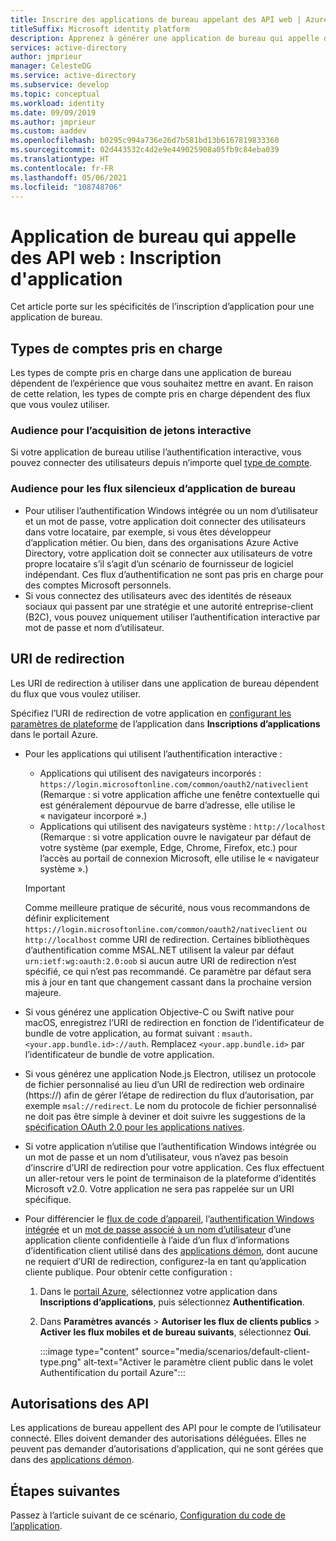 ```yaml
---
title: Inscrire des applications de bureau appelant des API web | Azure
titleSuffix: Microsoft identity platform
description: Apprenez à générer une application de bureau qui appelle des API web (inscription d’application).
services: active-directory
author: jmprieur
manager: CelesteDG
ms.service: active-directory
ms.subservice: develop
ms.topic: conceptual
ms.workload: identity
ms.date: 09/09/2019
ms.author: jmprieur
ms.custom: aaddev
ms.openlocfilehash: b0295c994a736e26d7b581bd13b6167819833360
ms.sourcegitcommit: 02d443532c4d2e9e449025908a05fb9c84eba039
ms.translationtype: HT
ms.contentlocale: fr-FR
ms.lasthandoff: 05/06/2021
ms.locfileid: "108748706"
---
```

# <a name="desktop-app-that-calls-web-apis-app-registration"></a>Application de bureau qui appelle des API web : Inscription d'application

Cet article porte sur les spécificités de l’inscription d’application pour une application de bureau.

## <a name="supported-account-types"></a>Types de comptes pris en charge

Les types de compte pris en charge dans une application de bureau dépendent de l’expérience que vous souhaitez mettre en avant. En raison de cette relation, les types de compte pris en charge dépendent des flux que vous voulez utiliser.

### <a name="audience-for-interactive-token-acquisition"></a>Audience pour l’acquisition de jetons interactive

Si votre application de bureau utilise l’authentification interactive, vous pouvez connecter des utilisateurs depuis n’importe quel [type de compte](quickstart-register-app.md).

### <a name="audience-for-desktop-app-silent-flows"></a>Audience pour les flux silencieux d’application de bureau

- Pour utiliser l’authentification Windows intégrée ou un nom d’utilisateur et un mot de passe, votre application doit connecter des utilisateurs dans votre locataire, par exemple, si vous êtes développeur d’application métier. Ou bien, dans des organisations Azure Active Directory, votre application doit se connecter aux utilisateurs de votre propre locataire s’il s’agit d’un scénario de fournisseur de logiciel indépendant. Ces flux d’authentification ne sont pas pris en charge pour des comptes Microsoft personnels.
- Si vous connectez des utilisateurs avec des identités de réseaux sociaux qui passent par une stratégie et une autorité entreprise-client (B2C), vous pouvez uniquement utiliser l’authentification interactive par mot de passe et nom d’utilisateur.

## <a name="redirect-uris"></a>URI de redirection

Les URI de redirection à utiliser dans une application de bureau dépendent du flux que vous voulez utiliser.

Spécifiez l’URI de redirection de votre application en [configurant les paramètres de plateforme](quickstart-register-app.md#add-a-redirect-uri) de l’application dans **Inscriptions d’applications** dans le portail Azure.

- Pour les applications qui utilisent l’authentification interactive :

  - Applications qui utilisent des navigateurs incorporés : `https://login.microsoftonline.com/common/oauth2/nativeclient` (Remarque : si votre application affiche une fenêtre contextuelle qui est généralement dépourvue de barre d’adresse, elle utilise le « navigateur incorporé ».)
  - Applications qui utilisent des navigateurs système : `http://localhost` (Remarque : si votre application ouvre le navigateur par défaut de votre système (par exemple, Edge, Chrome, Firefox, etc.) pour l’accès au portail de connexion Microsoft, elle utilise le « navigateur système ».)
  
  > [!IMPORTANT]
  > Comme meilleure pratique de sécurité, nous vous recommandons de définir explicitement `https://login.microsoftonline.com/common/oauth2/nativeclient` ou `http://localhost` comme URI de redirection. Certaines bibliothèques d’authentification comme MSAL.NET utilisent la valeur par défaut `urn:ietf:wg:oauth:2.0:oob` si aucun autre URI de redirection n’est spécifié, ce qui n’est pas recommandé. Ce paramètre par défaut sera mis à jour en tant que changement cassant dans la prochaine version majeure.

- Si vous générez une application Objective-C ou Swift native pour macOS, enregistrez l’URI de redirection en fonction de l’identificateur de bundle de votre application, au format suivant : `msauth.<your.app.bundle.id>://auth`. Remplacez `<your.app.bundle.id>` par l’identificateur de bundle de votre application.
- Si vous générez une application Node.js Electron, utilisez un protocole de fichier personnalisé au lieu d’un URI de redirection web ordinaire (https://) afin de gérer l’étape de redirection du flux d’autorisation, par exemple `msal://redirect`. Le nom du protocole de fichier personnalisé ne doit pas être simple à deviner et doit suivre les suggestions de la [spécification OAuth 2.0 pour les applications natives](https://tools.ietf.org/html/rfc8252#section-7.1).
- Si votre application n’utilise que l’authentification Windows intégrée ou un mot de passe et un nom d’utilisateur, vous n’avez pas besoin d’inscrire d’URI de redirection pour votre application. Ces flux effectuent un aller-retour vers le point de terminaison de la plateforme d’identités Microsoft v2.0. Votre application ne sera pas rappelée sur un URI spécifique.
- Pour différencier le [flux de code d’appareil](scenario-desktop-acquire-token.md#device-code-flow), l’[authentification Windows intégrée](scenario-desktop-acquire-token.md#integrated-windows-authentication) et un [mot de passe associé à un nom d’utilisateur](scenario-desktop-acquire-token.md#username-and-password) d’une application cliente confidentielle à l’aide d’un flux d’informations d’identification client utilisé dans des [applications démon](scenario-daemon-overview.md), dont aucune ne requiert d’URI de redirection, configurez-la en tant qu’application cliente publique. Pour obtenir cette configuration :

    1. Dans le <a href="https://portal.azure.com/" target="_blank">portail Azure</a>, sélectionnez votre application dans **Inscriptions d’applications**, puis sélectionnez **Authentification**.
    1. Dans **Paramètres avancés** > **Autoriser les flux de clients publics** > **Activer les flux mobiles et de bureau suivants**, sélectionnez **Oui**.

        :::image type="content" source="media/scenarios/default-client-type.png" alt-text="Activer le paramètre client public dans le volet Authentification du portail Azure":::

## <a name="api-permissions"></a>Autorisations des API

Les applications de bureau appellent des API pour le compte de l’utilisateur connecté. Elles doivent demander des autorisations déléguées. Elles ne peuvent pas demander d’autorisations d’application, qui ne sont gérées que dans des [applications démon](scenario-daemon-overview.md).

## <a name="next-steps"></a>Étapes suivantes

Passez à l’article suivant de ce scénario, [Configuration du code de l’application](scenario-desktop-app-configuration.md).
